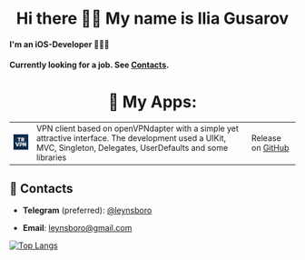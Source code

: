 <h1 align="center"> Hi there 🤙🏽 My name is Ilia Gusarov </h1>

#### I'm an iOS-Developer 👨🏽‍💻
#### Currently looking for a job. See [Contacts](#contacts).

<h1 align="center">📱 My Apps:</h1>
<table>
    <tr>
      <td><img src="https://raw.githubusercontent.com/Leynsboro/leynsboro/main/images/trlogo.png" width="100px"></td>
      <td>VPN client based on openVPNdapter with a simple yet attractive interface. The development used a UIKit, MVC, Singleton, Delegates, UserDefaults and some libraries </td>
      <td>Release on <a href="https://github.com/Leynsboro/TR-VPN">GitHub</a></td>
    </tr>
    </table>

## 📨 Contacts

- **Telegram** (preferred): [@leynsboro](https://t.me/leynsboro)

- **Email**: [leynsboro@gmail.com](mailto:leynsboro@gmail.com)




[![Top Langs](https://github-readme-stats.vercel.app/api/top-langs/?username=Leynsboro)](https://github.com/anuraghazra/github-readme-stats)
 


